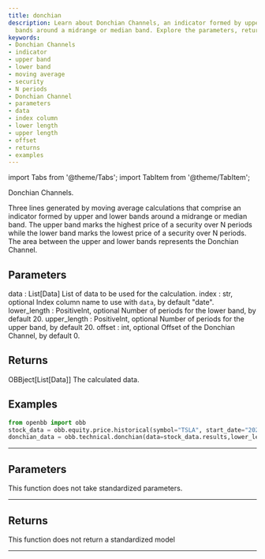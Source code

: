 ```yaml
---
title: donchian
description: Learn about Donchian Channels, an indicator formed by upper and lower
  bands around a midrange or median band. Explore the parameters, returns, and examples.
keywords:
- Donchian Channels
- indicator
- upper band
- lower band
- moving average
- security
- N periods
- Donchian Channel
- parameters
- data
- index column
- lower length
- upper length
- offset
- returns
- examples
---
```



<!-- markdownlint-disable MD012 MD031 MD033 -->

import Tabs from '@theme/Tabs';
import TabItem from '@theme/TabItem';

Donchian Channels.

Three lines generated by moving average calculations that comprise an indicator
formed by upper and lower bands around a midrange or median band. The upper band
marks the highest price of a security over N periods while the lower band
marks the lowest price of a security over N periods. The area
between the upper and lower bands represents the Donchian Channel.

Parameters
----------
data : List[Data]
List of data to be used for the calculation.
index : str, optional
Index column name to use with `data`, by default "date".
lower_length : PositiveInt, optional
Number of periods for the lower band, by default 20.
upper_length : PositiveInt, optional
Number of periods for the upper band, by default 20.
offset : int, optional
Offset of the Donchian Channel, by default 0.

Returns
-------
OBBject[List[Data]]
The calculated data.

Examples
--------
```python
from openbb import obb
stock_data = obb.equity.price.historical(symbol="TSLA", start_date="2023-01-01", provider="fmp")
donchian_data = obb.technical.donchian(data=stock_data.results,lower_length=20,upper_length=20,offset=0)
```


---

## Parameters

This function does not take standardized parameters.

---

## Returns

This function does not return a standardized model

---

